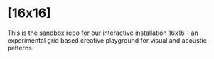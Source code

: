 # \[16x16\]

This is the sandbox repo for our interactive installation [16x16](https://github.com/jnslxndr/16x16) - an experimental grid based creative playground for visual and acoustic patterns.

